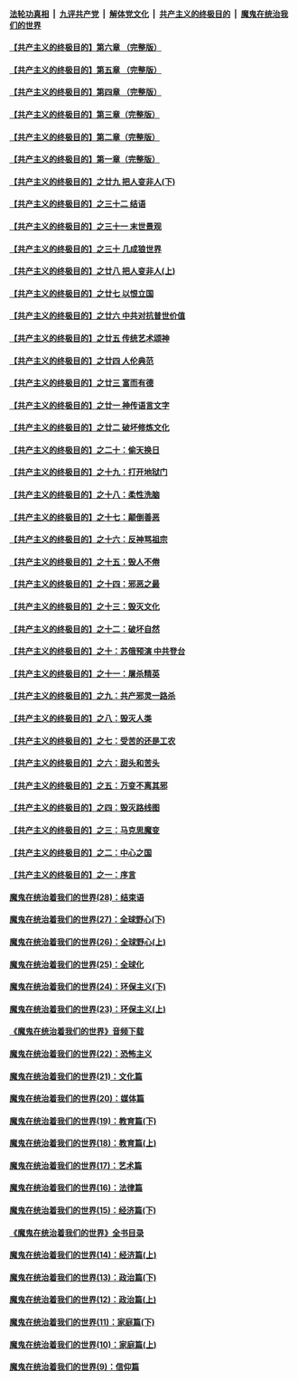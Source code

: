 

####  [法轮功真相](../../../../basic/blob/master/README.md?t=05290231) &nbsp;|&nbsp; [九评共产党](../../../../9ping.md/blob/master/README.md?t=05290231) &nbsp;|&nbsp; [解体党文化](../../../../jtdwh.md/blob/master/README.md?t=05290231)  &nbsp;|&nbsp; [共产主义的终极目的](../../../../gczydzjmd.md/blob/master/README.md?t=05290231) &nbsp;|&nbsp; [魔鬼在统治我们的世界](../../../../mgztzwmdsj.md/blob/master/README.md?t=05290231) 

#### [【共产主义的终极目的】第六章 （完整版）](../pages/nsc422/n11428913.md?t=05290231) 

#### [【共产主义的终极目的】第五章 （完整版）](../pages/nsc422/n11428912.md?t=05290231) 

#### [【共产主义的终极目的】第四章 （完整版）](../pages/nsc422/n11428907.md?t=05290231) 

#### [【共产主义的终极目的】第三章（完整版）](../pages/nsc422/n11428848.md?t=05290231) 

#### [【共产主义的终极目的】第二章（完整版）](../pages/nsc422/n11428831.md?t=05290231) 

#### [【共产主义的终极目的】第一章（完整版）](../pages/nsc422/n11417651.md?t=05290231) 

#### [【共产主义的终极目的】之廿九 把人变非人(下)](../pages/nsc422/n11344140.md?t=05290231) 

#### [【共产主义的终极目的】之三十二 结语](../pages/nsc422/n11360535.md?t=05290231) 

#### [【共产主义的终极目的】之三十一 末世景观](../pages/nsc422/n11351129.md?t=05290231) 

#### [【共产主义的终极目的】之三十 几成狼世界](../pages/nsc422/n11348280.md?t=05290231) 

#### [【共产主义的终极目的】之廿八 把人变非人(上)](../pages/nsc422/n11340492.md?t=05290231) 

#### [【共产主义的终极目的】之廿七 以恨立国](../pages/nsc422/n11336944.md?t=05290231) 

#### [【共产主义的终极目的】之廿六 中共对抗普世价值](../pages/nsc422/n11324785.md?t=05290231) 

#### [【共产主义的终极目的】之廿五 传统艺术颂神](../pages/nsc422/n11296396.md?t=05290231) 

#### [【共产主义的终极目的】之廿四 人伦典范](../pages/nsc422/n11296397.md?t=05290231) 

#### [【共产主义的终极目的】之廿三 富而有德](../pages/nsc422/n11283598.md?t=05290231) 

#### [【共产主义的终极目的】之廿一 神传语言文字](../pages/nsc422/n11263265.md?t=05290231) 

#### [【共产主义的终极目的】之廿二 破坏修炼文化](../pages/nsc422/n11245728.md?t=05290231) 

#### [【共产主义的终极目的】之二十：偷天换日](../pages/nsc422/n11238846.md?t=05290231) 

#### [【共产主义的终极目的】之十九：打开地狱门](../pages/nsc422/n11206376.md?t=05290231) 

#### [【共产主义的终极目的】之十八：柔性洗脑](../pages/nsc422/n11199994.md?t=05290231) 

#### [【共产主义的终极目的】之十七：颠倒善恶](../pages/nsc422/n11179782.md?t=05290231) 

#### [【共产主义的终极目的】之十六：反神骂祖宗](../pages/nsc422/n11166798.md?t=05290231) 

#### [【共产主义的终极目的】之十五：毁人不倦](../pages/nsc422/n11166792.md?t=05290231) 

#### [【共产主义的终极目的】之十四：邪恶之最](../pages/nsc422/n11150249.md?t=05290231) 

#### [【共产主义的终极目的】之十三：毁灭文化](../pages/nsc422/n11135227.md?t=05290231) 

#### [【共产主义的终极目的】之十二：破坏自然](../pages/nsc422/n11135214.md?t=05290231) 

#### [【共产主义的终极目的】之十：苏俄预演 中共登台](../pages/nsc422/n11118424.md?t=05290231) 

#### [【共产主义的终极目的】之十一：屠杀精英](../pages/nsc422/n11118442.md?t=05290231) 

#### [【共产主义的终极目的】之九：共产邪灵一路杀](../pages/nsc422/n11114139.md?t=05290231) 

#### [【共产主义的终极目的】之八：毁灭人类](../pages/nsc422/n11108503.md?t=05290231) 

#### [【共产主义的终极目的】之七：受苦的还是工农](../pages/nsc422/n11101809.md?t=05290231) 

#### [【共产主义的终极目的】之六：甜头和苦头](../pages/nsc422/n11096971.md?t=05290231) 

#### [【共产主义的终极目的】之五：万变不离其邪](../pages/nsc422/n11091285.md?t=05290231) 

#### [【共产主义的终极目的】之四：毁灭路线图](../pages/nsc422/n11086284.md?t=05290231) 

#### [【共产主义的终极目的】之三：马克思魔变](../pages/nsc422/n11061941.md?t=05290231) 

#### [【共产主义的终极目的】之二：中心之国](../pages/nsc422/n11047728.md?t=05290231) 

#### [【共产主义的终极目的】之一：序言](../pages/nsc422/n11086077.md?t=05290231) 

#### [魔鬼在统治着我们的世界(28)：结束语](../pages/nsc422/n10936246.md?t=05290231) 

#### [魔鬼在统治着我们的世界(27)：全球野心(下)](../pages/nsc422/n10928319.md?t=05290231) 

#### [魔鬼在统治着我们的世界(26)：全球野心(上)](../pages/nsc422/n10900318.md?t=05290231) 

#### [魔鬼在统治着我们的世界(25)：全球化](../pages/nsc422/n10788205.md?t=05290231) 

#### [魔鬼在统治着我们的世界(24)：环保主义(下)](../pages/nsc422/n10695307.md?t=05290231) 

#### [魔鬼在统治着我们的世界(23)：环保主义(上)](../pages/nsc422/n10688613.md?t=05290231) 

#### [《魔鬼在统治着我们的世界》音频下载](../pages/nsc422/n10635553.md?t=05290231) 

#### [魔鬼在统治着我们的世界(22)：恐怖主义](../pages/nsc422/n10614727.md?t=05290231) 

#### [魔鬼在统治着我们的世界(21)：文化篇](../pages/nsc422/n10597706.md?t=05290231) 

#### [魔鬼在统治着我们的世界(20)：媒体篇](../pages/nsc422/n10586579.md?t=05290231) 

#### [魔鬼在统治着我们的世界(19)：教育篇(下)](../pages/nsc422/n10564808.md?t=05290231) 

#### [魔鬼在统治着我们的世界(18)：教育篇(上)](../pages/nsc422/n10526970.md?t=05290231) 

#### [魔鬼在统治着我们的世界(17)：艺术篇](../pages/nsc422/n10499093.md?t=05290231) 

#### [魔鬼在统治着我们的世界(16)：法律篇](../pages/nsc422/n10485969.md?t=05290231) 

#### [魔鬼在统治着我们的世界(15)：经济篇(下)](../pages/nsc422/n10469975.md?t=05290231) 

#### [《魔鬼在统治着我们的世界》全书目录](../pages/nsc422/n10464261.md?t=05290231) 

#### [魔鬼在统治着我们的世界(14)：经济篇(上)](../pages/nsc422/n10457370.md?t=05290231) 

#### [魔鬼在统治着我们的世界(13)：政治篇(下)](../pages/nsc422/n10448270.md?t=05290231) 

#### [魔鬼在统治着我们的世界(12)：政治篇(上)](../pages/nsc422/n10444576.md?t=05290231) 

#### [魔鬼在统治着我们的世界(11)：家庭篇(下)](../pages/nsc422/n10440961.md?t=05290231) 

#### [魔鬼在统治着我们的世界(10)：家庭篇(上)](../pages/nsc422/n10435448.md?t=05290231) 

#### [魔鬼在统治着我们的世界(9)：信仰篇](../pages/nsc422/n10432159.md?t=05290231) 

